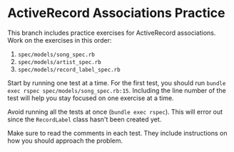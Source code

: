 # ActiveRecord Associations Practice

This branch includes practice exercises for ActiveRecord associations. Work on the exercises in this order:

1. `spec/models/song_spec.rb`
1. `spec/models/artist_spec.rb`
1. `spec/models/record_label_spec.rb`

Start by running one test at a time. For the first test, you should run `bundle exec rspec spec/models/song_spec.rb:15`. Including the line number of the test will help you stay focused on one exercise at a time.

Avoid running all the tests at once (`bundle exec rspec`). This will error out since the `RecordLabel` class hasn't been created yet.

Make sure to read the comments in each test. They include instructions on how you should approach the problem.
